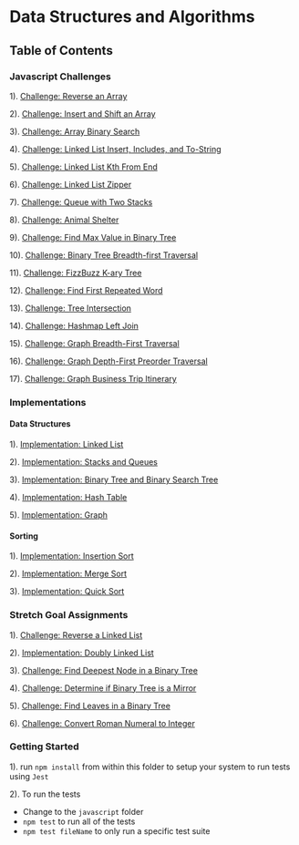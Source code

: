 # Data Structures and Algorithms

## Table of Contents

### Javascript Challenges

1). [Challenge: Reverse an Array](./javascript/array-reverse/README.md)  

2). [Challenge: Insert and Shift an Array](./javascript/array-insert-shift/README.md)  

3). [Challenge: Array Binary Search](./javascript/array-binary-search/README.md)  

4). [Challenge: Linked List Insert, Includes, and To-String](./javascript/linked-list/README.md)    

5). [Challenge: Linked List Kth From End](./javascript/linked-list/README.md)    

6). [Challenge: Linked List Zipper](./javascript/linked-list/README.md)  

7). [Challenge: Queue with Two Stacks](./javascript/stacks-queues/README.md)  

8). [Challenge: Animal Shelter](./javascript/stacks-queues/README.md)  

9). [Challenge: Find Max Value in Binary Tree](./javascript/trees/README.md) 

10). [Challenge: Binary Tree Breadth-first Traversal](./javascript/trees/README.md) 

11). [Challenge: FizzBuzz K-ary Tree](./javascript/trees/README.md)   

12). [Challenge: Find First Repeated Word](./javascript/repeated-word/README.md)  

13). [Challenge: Tree Intersection](./javascript/tree-intersection/README.md)  

14). [Challenge: Hashmap Left Join](./javascript/left-join/README.md) 

15). [Challenge: Graph Breadth-First Traversal](./javascript/graph/README.md)  

16). [Challenge: Graph Depth-First Preorder Traversal](./javascript/graph/README.md)  

17). [Challenge: Graph Business Trip Itinerary](./javascript/graph-business-trip/README.md)  
   

### Implementations

#### Data Structures

1). [Implementation: Linked List](./javascript/linked-list/README.md)  

2). [Implementation: Stacks and Queues](./javascript/stacks-queues/README.md) 

3). [Implementation: Binary Tree and Binary Search Tree](./javascript/trees/README.md) 

4). [Implementation: Hash Table](./javascript/hash-table/README.md)   

5). [Implementation: Graph](./javascript/graph/README.md) 

#### Sorting

1). [Implementation: Insertion Sort](./javascript/insert-sort/README.md) 

2). [Implementation: Merge Sort](./javascript/merge-sort/README.md)   

3). [Implementation: Quick Sort](./javascript/quick-sort/README.md)  

### Stretch Goal Assignments

1). [Challenge: Reverse a Linked List](./javascript/reverse-linked-list/README.md) 

2). [Implementation: Doubly Linked List](./javascript/doubly-linked-list/README.md)   

3). [Challenge: Find Deepest Node in a Binary Tree](./javascript/deepest-node-BT/README.md)

4). [Challenge: Determine if Binary Tree is a Mirror](./javascript/mirror-binary-tree/README.md)

5). [Challenge: Find Leaves in a Binary Tree](./javascript/leaves-binary-tree/README.md)

6). [Challenge: Convert Roman Numeral to Integer](./javascript/roman-numeral/README.md)


### Getting Started

1). run `npm install` from within this folder to setup your system to run tests using `Jest`

2). To run the tests

  - Change to the `javascript` folder
  - `npm test` to run all of the tests
  - `npm test fileName` to only run a specific test suite

